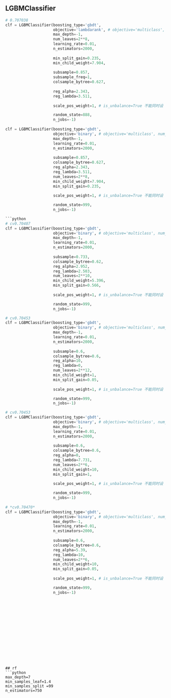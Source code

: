## LGBMClassifier
```python
# 0.707038
clf = LGBMClassifier(boosting_type='gbdt', 
                     objective='lambdarank', # objective='multiclass', num_class = 3【多分类要指定类别数】
                     max_depth=-1,
                     num_leaves=2**8, 
                     learning_rate=0.01, 
                     n_estimators=2000,  
                     
                     min_split_gain=0.235, 
                     min_child_weight=7.904, 
                     
                     subsample=0.857, 
                     subsample_freq=1, 
                     colsample_bytree=0.627, 
                     
                     reg_alpha=2.343, 
                     reg_lambda=3.511,
                     
                     scale_pos_weight=1, # is_unbalance=True 不能同时设

                     random_state=888,
                     n_jobs=-1)
                     
clf = LGBMClassifier(boosting_type='gbdt', 
                     objective='binary', # objective='multiclass', num_class = 3【多分类要指定类别数】
                     max_depth=-1,
                     learning_rate=0.01,
                     n_estimators=2000,
                     
                     subsample=0.857, 
                     colsample_bytree=0.627, 
                     reg_alpha=2.343, 
                     reg_lambda=3.511,
                     num_leaves=2**8, 
                     min_child_weight=7.904,
                     min_split_gain=0.235,
                     
                     scale_pos_weight=1, # is_unbalance=True 不能同时设

                     random_state=999,
                     n_jobs=-1)

```python
# cv0.70407
clf = LGBMClassifier(boosting_type='gbdt', 
                     objective='binary', # objective='multiclass', num_class = 3【多分类要指定类别数】
                     max_depth=-1,
                     learning_rate=0.01,
                     n_estimators=2000,
                     
                     subsample=0.733, 
                     colsample_bytree=0.62, 
                     reg_alpha=2.952, 
                     reg_lambda=2.503,
                     num_leaves=2**10, 
                     min_child_weight=5.396,
                     min_split_gain=0.566,
                     
                     scale_pos_weight=1, # is_unbalance=True 不能同时设

                     random_state=999,
                     n_jobs=-1)

# cv0.70453
clf = LGBMClassifier(boosting_type='gbdt', 
                     objective='binary', # objective='multiclass', num_class = 3【多分类要指定类别数】
                     max_depth=-1,
                     learning_rate=0.01,
                     n_estimators=2000,
                     
                     subsample=0.6, 
                     colsample_bytree=0.6, 
                     reg_alpha=10, 
                     reg_lambda=0,
                     num_leaves=2**12, 
                     min_child_weight=1,
                     min_split_gain=0.05,
                     
                     scale_pos_weight=1, # is_unbalance=True 不能同时设

                     random_state=999,
                     n_jobs=-1)

# cv0.70453
clf = LGBMClassifier(boosting_type='gbdt', 
                     objective='binary', # objective='multiclass', num_class = 3【多分类要指定类别数】
                     max_depth=-1,
                     learning_rate=0.01,
                     n_estimators=2000,
                     
                     subsample=0.6, 
                     colsample_bytree=0.6, 
                     reg_alpha=0, 
                     reg_lambda=7.731,
                     num_leaves=2**6, 
                     min_child_weight=10,
                     min_split_gain=1,
                     
                     scale_pos_weight=1, # is_unbalance=True 不能同时设

                     random_state=999,
                     n_jobs=-1)
                     
# *cv0.70470*
clf = LGBMClassifier(boosting_type='gbdt', 
                     objective='binary', # objective='multiclass', num_class = 3【多分类要指定类别数】
                     max_depth=-1,
                     learning_rate=0.01,
                     n_estimators=2000,
                     
                     subsample=0.6, 
                     colsample_bytree=0.6, 
                     reg_alpha=5.39, 
                     reg_lambda=10,
                     num_leaves=2**6, 
                     min_child_weight=10,
                     min_split_gain=0.05,
                     
                     scale_pos_weight=1, # is_unbalance=True 不能同时设

                     random_state=999,
                     n_jobs=-1)
                     
```
# 
```python

```
```python

```
```python

```
```python

```
```python

```
```python

```
```python

```
```python

```
```python

```
```python

```
```python

```


```

## rf
```python
max_depth=7
min_samples_leaf=1.4
min_samples_split =99
n_estimators=750
```
